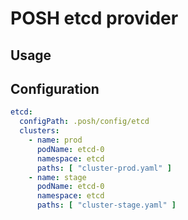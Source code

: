 # POSH etcd provider

## Usage

## Configuration

```yaml
etcd:
  configPath: .posh/config/etcd
  clusters:
    - name: prod
      podName: etcd-0
      namespace: etcd
      paths: [ "cluster-prod.yaml" ]
    - name: stage
      podName: etcd-0
      namespace: etcd
      paths: [ "cluster-stage.yaml" ]
```
